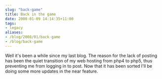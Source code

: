 ```yaml
---
slug: "back-game"
title: Back in the game
date: 2008-01-09 14:14:35+11:00
tags:
- legacy
aliases:
- /blog/2008/01/back-game
- /blog/back-game
---
```


Well it's been a while since my last blog. The reason for the lack of posting has been the quiet transition of my web hosting from php4 to php5, thus preventing me from logging in to post. Now that it has been sorted I'll be doing some more updates in the near feature.
